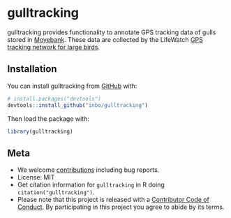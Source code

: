 # gulltracking

gulltracking provides functionality to annotate GPS tracking data of gulls stored in [Movebank](https://www.movebank.org/). These data are collected by the LifeWatch [GPS tracking network for large birds](http://lifewatch.be/en/gps-tracking-network-large-birds).

## Installation

You can install gulltracking from [GitHub](https://github.com/inbo/gulltracking) with:

```r
# install.packages("devtools")
devtools::install_github("inbo/gulltracking")
```

Then load the package with:

```r
library(gulltracking)
```

## Meta

* We welcome [contributions](.github/CONTRIBUTING.md) including bug reports.
* License: MIT
* Get citation information for `gulltracking` in R doing `citation("gulltracking")`.
* Please note that this project is released with a [Contributor Code of Conduct](.github/CODE_OF_CONDUCT.md). By participating in this project you agree to abide by its terms.

